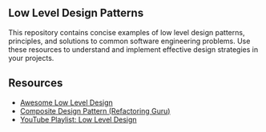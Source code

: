 ## Low Level Design Patterns

This repository contains concise examples of low level design patterns, principles, and solutions to common software engineering problems. Use these resources to understand and implement effective design strategies in your projects.

## Resources

- [Awesome Low Level Design](https://github.com/ashishps1/awesome-low-level-design)
- [Composite Design Pattern (Refactoring Guru)](https://refactoring.guru/design-patterns/composite)
- [YouTube Playlist: Low Level Design](https://www.youtube.com/watch?v=rliSgjoOFTs&list=PL6W8uoQQ2c61X_9e6Net0WdYZidm7zooW)